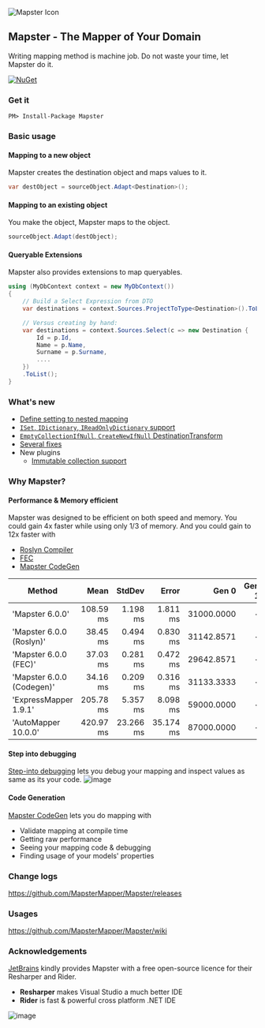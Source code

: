 ![Mapster Icon](https://cloud.githubusercontent.com/assets/5763993/26522718/d16f3e42-4330-11e7-9b78-f8c7402624e7.png)

## Mapster - The Mapper of Your Domain
Writing mapping method is machine job. Do not waste your time, let Mapster do it.

[![NuGet](https://img.shields.io/nuget/v/Mapster.svg)](https://www.nuget.org/packages/Mapster)

### Get it
```
PM> Install-Package Mapster
```

### Basic usage
#### Mapping to a new object
Mapster creates the destination object and maps values to it.

```csharp
var destObject = sourceObject.Adapt<Destination>();
```

#### Mapping to an existing object
You make the object, Mapster maps to the object.

```csharp
sourceObject.Adapt(destObject);
```

#### Queryable Extensions
Mapster also provides extensions to map queryables.

```csharp
using (MyDbContext context = new MyDbContext())
{
    // Build a Select Expression from DTO
    var destinations = context.Sources.ProjectToType<Destination>().ToList();

    // Versus creating by hand:
    var destinations = context.Sources.Select(c => new Destination {
        Id = p.Id,
        Name = p.Name,
        Surname = p.Surname,
        ....
    })
    .ToList();
}
```

### What's new
- [Define setting to nested mapping](https://github.com/MapsterMapper/Mapster/wiki/Config-for-nested-mapping)
- [`ISet`, `IDictionary`, `IReadOnlyDictionary` support](https://github.com/MapsterMapper/Mapster/wiki/Data-types#collections)
- [`EmptyCollectionIfNull`, `CreateNewIfNull` DestinationTransform](https://github.com/MapsterMapper/Mapster/wiki/Setting-values#transform-value)
- [Several fixes](https://github.com/MapsterMapper/Mapster/releases/)
- New plugins
  - [Immutable collection support](https://github.com/MapsterMapper/Mapster/wiki/Immutable)

### Why Mapster?
#### Performance & Memory efficient
Mapster was designed to be efficient on both speed and memory. You could gain 4x faster while using only 1/3 of memory.
And you could gain to 12x faster with
- [Roslyn Compiler](https://github.com/MapsterMapper/Mapster/wiki/Debugging)
- [FEC](https://github.com/MapsterMapper/Mapster/wiki/FastExpressionCompiler)
- [Mapster CodeGen](https://github.com/MapsterMapper/Mapster/wiki/CodeGen)

|                    Method |      Mean |    StdDev |     Error |      Gen 0 | Gen 1 | Gen 2 | Allocated |
|-------------------------- |----------:|----------:|----------:|-----------:|------:|------:|----------:|
|           'Mapster 6.0.0' | 108.59 ms |  1.198 ms |  1.811 ms | 31000.0000 |     - |     - | 124.36 MB |
|  'Mapster 6.0.0 (Roslyn)' |  38.45 ms |  0.494 ms |  0.830 ms | 31142.8571 |     - |     - | 124.36 MB |
|     'Mapster 6.0.0 (FEC)' |  37.03 ms |  0.281 ms |  0.472 ms | 29642.8571 |     - |     - | 118.26 MB |
| 'Mapster 6.0.0 (Codegen)' |  34.16 ms |  0.209 ms |  0.316 ms | 31133.3333 |     - |     - | 124.36 MB |
|     'ExpressMapper 1.9.1' | 205.78 ms |  5.357 ms |  8.098 ms | 59000.0000 |     - |     - | 236.51 MB |
|       'AutoMapper 10.0.0' | 420.97 ms | 23.266 ms | 35.174 ms | 87000.0000 |     - |     - | 350.95 MB |



#### Step into debugging

[Step-into debugging](https://github.com/MapsterMapper/Mapster/wiki/Debugging) lets you debug your mapping and inspect values as same as its your code.
![image](https://cloud.githubusercontent.com/assets/5763993/26521773/180427b6-431b-11e7-9188-10c01fa5ba5c.png)

#### Code Generation
[Mapster CodeGen](https://github.com/MapsterMapper/Mapster/wiki/CodeGen) lets you do mapping with
- Validate mapping at compile time
- Getting raw performance
- Seeing your mapping code & debugging
- Finding usage of your models' properties

### Change logs
https://github.com/MapsterMapper/Mapster/releases

### Usages
https://github.com/MapsterMapper/Mapster/wiki

### Acknowledgements

[JetBrains](https://www.jetbrains.com/?from=Mapster) kindly provides Mapster with a free open-source licence for their Resharper and Rider.
- **Resharper** makes Visual Studio a much better IDE
- **Rider** is fast & powerful cross platform .NET IDE

![image](https://upload.wikimedia.org/wikipedia/commons/thumb/1/1a/JetBrains_Logo_2016.svg/121px-JetBrains_Logo_2016.svg.png)
